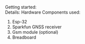 Getting started:<br>
Details:
Hardware Components used: 
 1. Esp-32
 2. Sparkfun GNSS receiver
 3. Gsm module (optional)
 4. Breadboard
